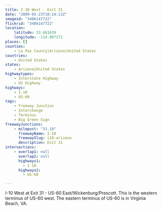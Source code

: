 ```yaml
---
title: I-10 West - Exit 31
date: "2009-03-23T18:14:13Z"
imageid: "3406147722"
flickrid: "3406147722"
location:
    latitude: 33.661639
    longitude: -114.007272
places: []
counties:
    - La Paz County|Arizona|United States
countries:
    - United States
states:
    - Arizona|United States
highwaytypes:
    - Interstate Highway
    - US Highway
highways:
    - I-10
    - US-60
tags:
    - Freeway Junction
    - Interchange
    - Terminus
    - Big Green Sign
freewayJunctions:
    - milepost: "31.18"
      freewayName: I-10
      freewaySlug: i10-arizona
      description: Exit 31
intersections:
    - overlap1: null
      overlap2: null
      highways1:
        - I-10
      highways2:
        - US-60

---
```

I-10 West at Exit 31 - US-60 East/Wickenburg/Prescott. This is the western terminus of US-60 west. The eastern terminus of US-60 is in Virginia Beach, VA.